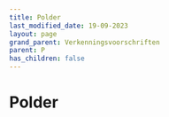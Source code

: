 ```yaml
---
title: Polder
last_modified_date: 19-09-2023
layout: page
grand_parent: Verkenningsvoorschriften
parent: P
has_children: false
---
```


Polder
======

